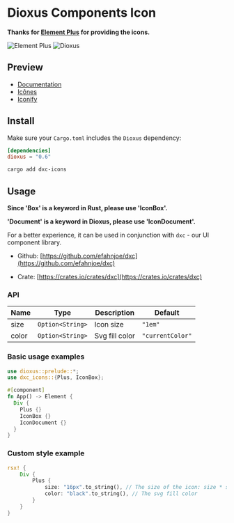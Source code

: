 # Dioxus Components Icon

**Thanks for [Element Plus](https://github.com/element-plus/element-plus-icons) for providing the icons.**

![Element Plus](https://avatars.githubusercontent.com/u/68583457?s=48&v=4)
![Dioxus](https://avatars.githubusercontent.com/u/79236386?s=48&v=4)

## Preview

- [Documentation](https://element-plus.org/en-US/component/icon.html)
- [Icônes](https://icones.js.org/collection/ep)
- [Iconify](https://icon-sets.iconify.design/ep/)

## Install

Make sure your `Cargo.toml` includes the `Dioxus` dependency:

```toml
[dependencies]
dioxus = "0.6"
```

```bash
cargo add dxc-icons
```

## Usage

**Since 'Box' is a keyword in Rust, please use 'IconBox'.**

**'Document' is a keyword in Dioxus, please use 'IconDocument'.**

For a better experience, it can be used in conjunction with `dxc` - our UI component library.

 - Github: [https://github.com/efahnjoe/dxc](https://github.com/efahnjoe/dxc)

 - Crate: [https://crates.io/crates/dxc](https://crates.io/crates/dxc)

### API

| Name | Type | Description | Default |
| --- | --- | --- | --- |
| size | `Option<String>` | Icon size | `"1em"` |
| color | `Option<String>` | Svg fill color | `"currentColor"` |

### Basic usage examples

```rust
use dioxus::prelude::*;
use dxc_icons::{Plus, IconBox};

#[component]
fn App() -> Element {
  Div {
    Plus {}
    IconBox {}
    IconDocument {}
  }
}
```

### Custom style example

```rust
rsx! {
    Div {
        Plus {
            size: "16px".to_string(), // The size of the icon: size * size
            color: "black".to_string(), // The svg fill color
        }
    }
}
```